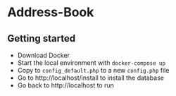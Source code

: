 # Address-Book

## Getting started

- Download Docker
- Start the local environment with `docker-compose up`
- Copy to `config_default.php` to a new `config.php` file
- Go to http://localhost/install to install the database
- Go back to http://localhost to run
